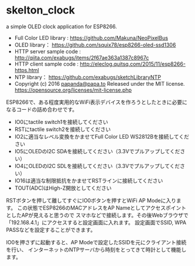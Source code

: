 # skelton_clock
a simple OLED clock application for ESP8266.

 * Full Color LED library :  https://github.com/Makuna/NeoPixelBus
 * OLED library： https://github.com/squix78/esp8266-oled-ssd1306
 * HTTP server sample code : http://qiita.com/exabugs/items/2f67ae363a1387c8967c
 * HTTP client sample code : http://eleclog.quitsq.com/2015/11/esp8266-https.html
 * NTP library： https://github.com/exabugs/sketchLibraryNTP
 * Copyright (c) 2016 papanda@papa.to Released under the MIT license. https://opensource.org/licenses/mit-license.php

ESP8266で、ある程度実用的なWiFi表示デバイスを作ろうとしたときに必要になるコードの詰め合わせです。

 * IO0にtactile switch1を接続してください
 * RSTにtactile switch2を接続してください
 * IO2に適当なレベル変換をかませてFull Color LED WS2812Bを接続してください
 * IO5にOLEDのI2C SDAを接続してください（3.3Vでプルアップしてください）
 * IO4にOLEDのI2C SDLを接続してください（3.3Vでプルアップしてください）
 * IO16は適当な制限抵抗をかませてRSTラインに接続してください
 * TOUT(ADC)はHigh-Z開放としてください

RSTボタンを押して離してすぐにIO0ボタンを押すとWiFi AP Modeに入ります。
この状態でESP8266のMACアドレスをAP NameとしてアクセスポイントとしたAPが見えると思うので
スマホなどで接続します。その後Webブラウザで「192.168.4.1」にアクセスすると設定画面に入れます。
設定画面でSSID, WPA PASSなどを設定することができます。

IO0を押さずに起動すると、AP Modeで設定したSSIDを元にクライアント接続を行い、
インターネットのNTPサーバから時刻をとってきて時計として機能します。

